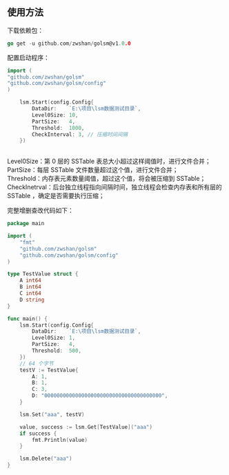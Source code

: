 
## 使用方法

下载依赖包：
```go
go get -u github.com/zwshan/golsm@v1.0.0
```
配置启动程序：
```go
import (
"github.com/zwshan/golsm"
"github.com/zwshan/golsm/config"
)

	lsm.Start(config.Config{
		DataDir:    `E:\项目\lsm数据测试目录`,
		Level0Size: 10,
		PartSize:   4,
		Threshold:  1000,
		CheckInterval: 3, // 压缩时间间隔
	})
	
```
Level0Size：第 0 层的 SSTable 表总大小超过这样阈值时，进行文件合并；   
PartSize：每层 SSTable 文件数量超过这个值，进行文件合并；  
Threshold：内存表元素数量阈值，超过这个值，将会被压缩到 SSTable；   
CheckInetrval：后台独立线程指向间隔时间，独立线程会检查内存表和所有层的 SSTable ，确定是否需要执行压缩；  


完整增删查改代码如下：
```go
package main

import (
	"fmt"
	"github.com/zwshan/golsm"
	"github.com/zwshan/golsm/config"
)

type TestValue struct {
	A int64
	B int64
	C int64
	D string
}

func main() {
	lsm.Start(config.Config{
		DataDir:    `E:\项目\lsm数据测试目录`,
		Level0Size: 1,
		PartSize:   4,
		Threshold:  500,
	})
	// 64 个字节
	testV := TestValue{
		A: 1,
		B: 1,
		C: 3,
		D: "00000000000000000000000000000000000000",
	}

	lsm.Set("aaa", testV)

	value, success := lsm.Get[TestValue]("aaa")
	if success {
		fmt.Println(value)
	}

	lsm.Delete("aaa")
}
```